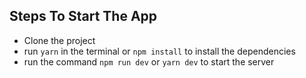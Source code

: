 ## Steps To Start The App

- Clone the project
- run `yarn` in the terminal or `npm install` to install the dependencies
- run the command `npm run dev` or `yarn dev` to start the server
